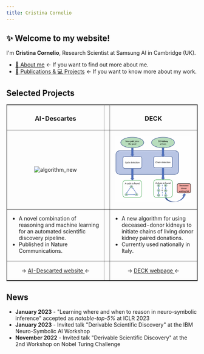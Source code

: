 ```yaml
---
title: Cristina Cornelio
---
```


## ✨ Welcome to my website! 
I'm **Cristina Cornelio**, Research Scientist at Samsung AI in Cambridge (UK). 
* <a href="https://corneliocristina.github.io/about.html" style="display: inline" > 👤 About me</a> &larr; If you want to find out more about me.
* <a href="https://corneliocristina.github.io/publications.html" style="display: inline" class="button"> 📖 Publications & 💻 Projects</a> &larr; If you want to know more about my work.


## Selected Projects

<table border=none>
   <tr>
      <td> <h3 align="center" > AI-Descartes </h3>  </td>
      <td> </td>
      <td> <h3 align="center"> DECK </h3> </td>
   </tr>
   <tr>
      <td> <p align="center"> <img align="center" width="200" src="figures/Figure1.png" alt="algorithm_new"/> </p> </td>
      <td> </td>
      <td> <p align="center"> <img align="center" width="200" src="figures/algorithm_new.png" alt="algorithm_new"/> </p> </td>
   </tr>
   <tr>
      <td> 
         <ul>
            <li> A novel combination of reasoning and machine learning for an automated scientific discovery pipeline. </li>
            <li> Published in Nature Communications. </li>
         </ul>
      </td>
      <td> </td>
      <td> 
         <ul>
            <li> A new algorithm for using deceased-donor kidneys to initiate chains of living donor kidney paired donations. </li>
            <li> Currently used nationally in Italy. </li>
         </ul>
      </td>
   </tr>   
   <tr>
      <td> <p align="center">  &rarr; <a href="https://ai-descartes.github.io/"> AI-Descarted website </a> &larr; </p> </td>
      <td> </td>
      <td> <p align="center"> &rarr; <a href="https://corneliocristina.github.io/DECK.html"> DECK webpage </a> &larr; </p> </td>
   </tr>
</table>


## News 

* **January 2023** - "Learning where and when to reason in neuro-symbolic inference" accepted as *notable-top-5%* at ICLR 2023
* **January 2023** - Invited talk "Derivable Scientific Discovery" at the IBM Neuro-Symbolic AI Workshop
* **November 2022** - Invited talk "Derivable Scientific Discovery" at the 2nd Workshop on Nobel Turing Challenge
